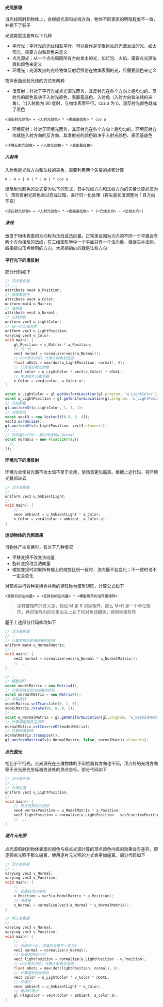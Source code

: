 #### 光照原理

当光线照射到物体上，会根据光源和光线方向，物体不同表面的明暗程度不一致，并投下了影子

光源类型主要有以下几种

- 平行光：平行光的光线相互平行，可以看作是无限远处的光源发出的光，如太阳光，需要方向和颜色来定义
- 点光源光：从一个点向周围所有方向发出的光，如灯泡、火焰，需要点光源位置和颜色来定义
- 环境光：光源发出的光经物体反射后照射在物体表面的光，只需要颜色来定义

物体表面反射光线的方式有两种

- 漫反射：针对于平行光或点光源光而言，其反射光在各个方向上是均匀的。反射光的颜色取决于入射光颜色、表面基底色、入射角（入射方向和法线的夹角）。当入射角为 90 度时，与物体表面平行，cos a 为 0，漫反射光颜色就成了黑色

```
<漫反射光颜色> = <入射光颜色> * <表面基底色> * cos a
```

- 环境反射：针对于环境光而言，其反射光在各个方向上是均匀的。环境反射方向就是入射方向的反方向，其发射光的颜色取决于入射光颜色、表面基底色

```
<环境反射光颜色> = <入射光颜色> * <表面基底色>
```

##### 入射角

入射角是光线方向和法线的夹角，需要利用两个矢量的点积计算

```
n · m = | n | * | m | * cos a
```

漫反射光颜色的公式变为以下的形式，其中光线方向和法线方向的矢量长度必须为 1，否则反射光颜色会过亮或过暗，进行归一化处理（将矢量长度调整为 1 且方向不变）

```
<漫反射光颜色> = <入射光颜色> * <表面基底色> * (<光线方向> · <法线方向>)
```

##### 法线

垂直于物体表面的方向称为法线或法向量。正常来会因为方向的不同一个平面会有两个方向相反的法线，在三维图形学中一个平面只有一个法向量，根据右手法则，四指指向顶点绘制的方向，大拇指指向的就是法线方向

#### 平行光下的漫反射

部分代码如下

```c
// 顶点着色器
// ...
attribute vec4 a_Position;
// 表面基底色
attribute vec4 a_Color;
uniform mat4 u_Matrix;
// 法向量
attribute vec4 a_Normal;
// 光照颜色
uniform vec3 u_LightColor;
// 归一化光线方向
uniform vec3 u_LightPosition;
varying vec4 v_Color;
void main() {
    gl_Position = u_Matrix * a_Position;
    // 归一化
    vec3 normal = normalize(vec3(a_Normal));
    // dot表示点积，计算入射角余弦值
    float nDotL = max(dot(u_LightPosition, normal), 0);
    // 计算漫反射光颜色
    vec3 color = u_LightColor * vec3(a_Color) * nDotL;
    // 传递给片元着色器
    v_Color = vec4(color, a_Color.a);
}
```

```js
const u_LightColor = gl.getUniformLocation(gl.program, 'u_LightColor');
const u_LightPosition = gl.getUniformLocation(gl.program, 'u_LightPosition');
// 光线颜色
gl.uniform3f(u_LightColor, 1, 1, 1);
// 光线方向
const vect3 = new Vector3([0.5, 3, 4]);
vect3.normalize();
gl.uniform3fv(u_LightPosition, vect3.elements);
// ...
// 法向量buffer，最后传递给a_Normal
const normals = new Float32Array([
  // ...
]);
```

#### 环境光下的漫反射

环境光会使背光面不会太暗不至于全黑，使场景更加逼真。根据上述代码，将环境光叠加进去

```c
// 顶点着色器
// ...
uniform vec3 u_AmbientLight;
// ...
void main() {
    // ...
    vece ambient = u_AmbientLight * a_Color;
    v_Color = vec4(color + ambient, a_Color.a);
}
```

#### 运动物体的光照效果

当物体产生变换时，有以下几种情况

- 平移变换不改变法向量
- 旋转变换改变法向量
- 缩放变换时如果所有轴上的缩放比例一致时，法向量不会变化；不一致时也不一定会变化

对顶点进行各种变换合并后的矩阵称为模型矩阵，计算公式如下

```
<变换后的法向量> = <变换前的法向量> * <模型矩阵的逆转置矩阵>
```

> 逆转置矩阵的含义是，假设 M 是 R 的逆矩阵，那么 M\*R 是一个单位矩阵，再将矩阵内的元素沿左上右下的对角线翻转，得到转置矩阵

基于上述部分代码修改如下

```c
// 顶点着色器
// ...
// 计算变换后的法向量的矩阵
uniform mat4 u_NormalMatrix;
// ...
void main() {
    vec3 normal = normalize(vec3(a_Normal * u_NormalMatrix));
    // ...
}
```

```js
// ...
// 模型矩阵
const modelMatrix = new Matrix4();
// 计算变换后的法向量的矩阵
const normalMatrix = new Matrix4();
// 平移旋转
modelMatrix.setTranslate(0, 1, 0);
modelMatrix.rotate(90, 0, 0, 1);
// ...
const u_NormalMatrix = gl.getUniformLocation(gl.program, 'u_NormalMatrix');
// 计算模型矩阵逆矩阵
normalMatrix.setInverseOf(modelMatrix);
// 计算转置矩阵
normalMatrix.transpost();
gl.uniformMatrix4fv(u_NormalMatrix, false, normalMatrix.elements);
```

#### 点光源光

相比于平行光，点光源光在三维物体的不同位置其方向也不同，顶点处的光线方向等于点光源光坐标减去该处的顶点坐标。部分代码如下

```c
// 顶点着色器
// ...
// 光源位置
uniform vec3 u_LightPosition;
// ...
void main() {
    // 顶点变换后的坐标
    vec4 vertexPosition = u_ModelMatrix * a_Position;
    vec3 lightPosition = normalize(u_LightPosition - vec3(vertexPosition))；
    // ...
}
```

##### 逐片元光照

点光源照射到物体表面的颜色与经点光源计算的顶点颜色内插的效果会有差异，即逐顶点光照不那么逼真，使用逐片元光照的方式会更加逼真。部分代码如下

```c
// 顶点着色器
// ...
varying vec3 v_Normal;
varying vec3 v_Position;
void main() {
    // ...
    // 变换后顶点坐标
    v_Position = vec3(u_ModelMatrix * a_Position);
    // 法向量
    v_Normal = normalize(vec3(a_Normal * u_NormalMatrix));
}

// 片元着色器
// ...
varying vec3 v_Normal;
varying vec3 v_Position;
void main() {
    // ...
    // 法线归一化，内插后长度不一定为1
    vec3 normal = normalize(v_Normal);
    // 光线方向归一化
    vec3 lightPosition = normalize(u_LightPosition - v_Position);
    // dot表示点积，计算入射角余弦值
    float nDotL = max(dot(lightPosition, normal), 0);
    // 计算漫反射光颜色
    vec3 color = u_LightColor * v_Color * nDotL;
    // 环境光
    vece ambient = u_AmbientLight * v_Color;
    // 叠加环境光
    gl.FlagColor = vec4(color + ambient, a_Color.a);
}
```
